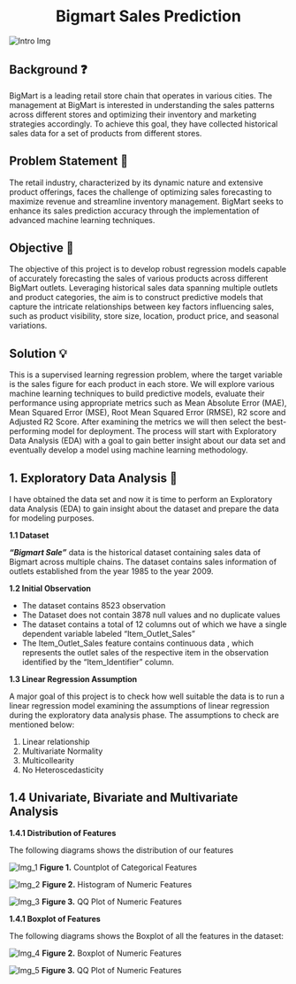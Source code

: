 <h1 align="center">Bigmart Sales Prediction</h1>

![Intro Img](Images/sp.png)

## Background ❓

BigMart is a leading retail store chain that operates in various cities. The management at BigMart is interested in understanding the sales patterns across different stores and optimizing their inventory and marketing strategies accordingly. To achieve this goal, they have collected historical sales data for a set of products from different stores.

## Problem Statement 🚨

The retail industry, characterized by its dynamic nature and extensive product offerings, faces the challenge of optimizing sales forecasting to maximize revenue and streamline inventory management. BigMart seeks to enhance its sales prediction accuracy through the implementation of advanced machine learning techniques.

## Objective 🎯

The objective of this project is to develop robust regression models capable of accurately forecasting the sales of various products across different BigMart outlets. Leveraging historical sales data spanning multiple outlets and product categories, the aim is to construct predictive models that capture the intricate relationships between key factors influencing sales, such as product visibility, store size, location, product price, and seasonal variations.

## Solution 💡

This is a supervised learning regression problem, where the target variable is the sales figure for each product in each store. We will explore various machine learning techniques to build predictive models, evaluate their performance using appropriate metrics such as Mean Absolute Error (MAE), Mean Squared Error (MSE), Root Mean Squared Error (RMSE), R2 score and Adjusted R2 Score. After examining the metrics we will then select the best-performing model for deployment. The process will start with Exploratory Data Analysis (EDA) with a goal to gain better insight about our data set and eventually develop a model using machine learning methodology.

## 1. Exploratory Data Analysis 💾

I have obtained the data set and now it is time to perform an Exploratory data Analysis (EDA) to gain insight about the dataset and prepare the data for modeling purposes.

**1.1 Dataset**

***“Bigmart Sale”*** data is the historical dataset containing sales data of Bigmart across multiple chains. The dataset contains sales information of outlets established from the year 1985 to the year 2009. 

**1.2 Initial Observation**

- The dataset contains 8523 observation
- The Dataset does not contain 3878 null values and no duplicate values 
- The dataset contains a total of 12 columns out of which we have a single dependent variable labeled “Item_Outlet_Sales”
- The Item_Outlet_Sales feature contains continuous data , which represents the outlet sales of the respective item in the observation identified by the “Item_Identifier” column.

**1.3 Linear Regression Assumption**

A major goal of this project is to check how well suitable the data is to run a linear regression model examining the assumptions of linear regression during the exploratory data analysis phase. The assumptions to check are mentioned below:
1. Linear relationship
2. Multivariate Normality
3. Multicollearity
4. No Heteroscedasticity   

1.4 Univariate, Bivariate and Multivariate Analysis 
---
**1.4.1 Distribution of Features** 

The following diagrams shows the distribution of our features 

![Img_1](Images/cat_dis.png)
**Figure 1.** Countplot of Categorical Features

![Img_2](Images/num_dis.png)
**Figure 2.** Histogram of Numeric Features

![Img_3](Images/qq_plt.png)
**Figure 3.** QQ Plot of Numeric Features

**1.4.1 Boxplot of Features**

The following diagrams shows the Boxplot of all the features in the dataset:

![Img_4](Images/bx_plt.png)
**Figure 2.** Boxplot of Numeric Features

![Img_5](Images/cat_sls_bx.png)
**Figure 3.** QQ Plot of Numeric Features

